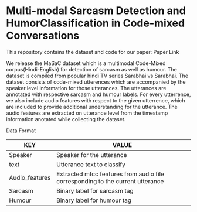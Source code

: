 # Multi-modal Sarcasm Detection and HumorClassification in Code-mixed Conversations

This repository contains the dataset and code for our paper: Paper Link

We release the MaSaC dataset which is a multimodal Code-Mixed corpus(Hindi-English) for detection of sarcasm as well as humour. The dataset is compiled from popular hindi TV series Sarabhai vs Sarabhai. The dataset consists of code-mixed utterences which are accompanied by the speaker level information for those utterances. The utterances are annotated with respective sarcasm and humour labels. For every utterrence, we also include audio features with respect to the given utterrence, which are included to provide additional understanding for the utterance. The audio features are extracted on utterance level from the timestamp information anotated while collecting the dataset.   

Data Format


  |KEY           |          VALUE                                                                  |
  |--------------|---------------------------------------------------------------------------------|
  |Speaker       |   Speaker for the utterance                                                     |
  |text          |   Utterance text to classify                                                    |
  |Audio_features|   Extracted mfcc features from audio file corresponding to the current utterance|
  |Sarcasm       |   Binary label for sarcasm tag                                                  |
  |Humour        |   Binary label for humour tag                                                   |



